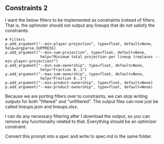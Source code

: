 ## Constraints 2

I want the below filters to be implemented as constraints instead of filters. That is, the optimizer should not output any lineups that do not satisfy the constraints. 

```
# Filters
p.add_argument("--min-player-projection", type=float, default=None, help=argparse.SUPPRESS)
p.add_argument("--min-sum-projection", type=float, default=None,
                help="Minimum total projection per lineup (replaces --min-player-projection)")
p.add_argument("--min-sum-ownership", type=float, default=None,
                help="Fraction 0..1")
p.add_argument("--max-sum-ownership", type=float, default=None,
                help="Fraction 0..1")
p.add_argument("--min-product-ownership", type=float, default=None)
p.add_argument("--max-product-ownership", type=float, default=None)
```

Because we are porting filters over to constraints, we can stop writing outputs for both "filtered" and "unfiltered". The output files can now just be called lineups.json and lineups.xlsx.

I can do any necessary filtering after I download the output, so you can remove any functionality related to that. Everything should be an optimizer constraint.

Convert this prompt into a spec and write to spec.md in the same folder.
